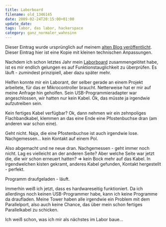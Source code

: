 ```yaml
---
title: Laborboard
filename: old_1346145
date: 2009-02-24T20:15:00+01:00
update_date:
tags: labor, das labor, hackerspace
category: ganz_normaler_wahnsinn
---
```

Dieser Eintrag wurde ursprünglich auf meinem [alten Blog veröffentlicht](https://stu.blogger.de/stories/1346145/). Dieser Eintrag hier ist eine Kopie mit kleinen technischen Anpassungen.

Nachdem ich schon letztes Jahr mein [Laborboard](http://www.das-labor.org/wiki/Laborboard) zusammengelötet habe, ist es mir endlich gelungen es auf Funktionstauglichkeit zu überprüfen.
Es läuft - zumindest prinzipiell, aber dazu später mehr.

Helfen konnte mir ein Laborant, der selber gerade an einem Projekt arbeitete, für das er Mikrocontroller braucht. Netterweise hat er mir auf meine Anfrage hin geholfen. Sein USB-Programmieradapter war angeschlossen, wir hatten nur kein Kabel. Ok, das müsste ja irgendwie aufzutreiben sein.

Kein fertiges Kabel verfügbar? Ok, dann nehmen wir ein zehnpoliges Flachbandkabel, klemmen an das eine Ende eine Pfostenbuchse dran (am anderen war schon eine).

Geht nicht. Naja, die eine Pfostenbuchse ist auch irgendwie lose. Nachgemessen… kein Kontakt auf einem Pol.

Also abgemacht und ne neue dran. Nachgemessen - geht immer noch nicht. Lag es vielleicht an der anderen Seite? Aber welche Seite war jetzt die, die wir schon erneuert hatten? => kein Bock mehr auf das Kabel. In irgendwelchen kisten gekramt, anderes Kabel gefunden, Kontakt hergestellt - perfekt.

Programm draufgeladen - läuft.

Immerhin weiß ich jetzt, dass es hardwareseitig funktioniert. Da ich allerdings noch keinen USB-Programmer habe, kann ich keine Programme da draufladen. Meine Tower haben alle irgendwie ein Problem mit dem Parallelport, also auch keine Chance, das über mein schon fertiges Parallelkabel zu schicken.

Ich weiß schon, was ich mir als nächstes im Labor baue…
